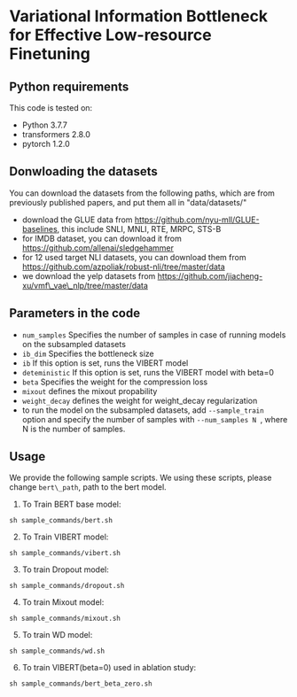 # Variational Information Bottleneck for Effective Low-resource Finetuning 

## Python requirements
This code is tested on:
- Python 3.7.7 
- transformers  2.8.0
- pytorch 1.2.0


## Donwloading the datasets
You can download the datasets from the following paths, which are from previously published papers, and put them all in "data/datasets/"
  - download the GLUE data from https://github.com/nyu-mll/GLUE-baselines, this include SNLI, MNLI, RTE, MRPC, STS-B
  - for IMDB dataset, you can download it from https://github.com/allenai/sledgehammer
  - for 12 used target NLI datasets, you can download them from https://github.com/azpoliak/robust-nli/tree/master/data
  - we download the yelp datasets from https://github.com/jiacheng-xu/vmf\_vae\_nlp/tree/master/data
  
## Parameters in the code 
* ```num_samples``` Specifies the number of samples in case of running models on the subsampled datasets
* ```ib_dim``` Specifies the bottleneck size
* ```ib``` If this option is set, runs the VIBERT model
* ```deteministic``` If this option is set, runs the VIBERT model with beta=0
* ```beta``` Specifies the weight for the compression loss
* ```mixout``` defines the mixout propability
* ```weight_decay``` defines the weight for weight_decay regularization
* to run the model on the subsampled datasets, add ```--sample_train``` option and specify the number of 
samples with ```--num_samples N ```, where N is the number of samples.

## Usage
We provide the following sample scripts. We using these scripts, please change `bert\_path`, path to
the bert model.

1. To Train BERT base model:
```
sh sample_commands/bert.sh
```

2. To Train VIBERT model:
```
sh sample_commands/vibert.sh
```

3. To train Dropout model:
```
sh sample_commands/dropout.sh
```

4. To train Mixout model:
```
sh sample_commands/mixout.sh
```

5. To train WD model:
```
sh sample_commands/wd.sh
```

6. To train VIBERT(beta=0) used in ablation study:
```
sh sample_commands/bert_beta_zero.sh
```
